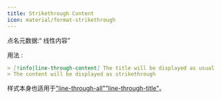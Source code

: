 ```yaml
---
title: Strikethrough Content
icon: material/format-strikethrough
---
```


点名元数据:“ 线性内容”

用法 :
```md
> [!info|line-through-content] The title will be displayed as usual
> The content will be displayed as strikethrough
```

样式本身也适用于["line-through-all"](。/combined-styling/page-23.md)["line-through-title"](。/title-styling/page-23.md)。